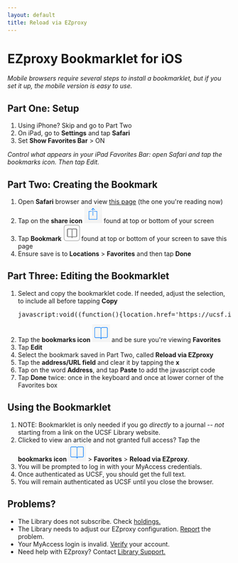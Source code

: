 ```yaml
---
layout: default
title: Reload via EZproxy
---
```

# EZproxy Bookmarklet for iOS
*Mobile browsers require several steps to install a bookmarklet, but if you set it up, the mobile version is easy to use.*


## Part One: Setup
1. Using iPhone? Skip and go to Part Two
2. On iPad, go to **Settings** and tap **Safari**
2. Set **Show Favorites Bar** > ON

*Control what appears in your iPad Favorites Bar: open Safari and tap the bookmarks icon. Then tap Edit.*

## Part Two: Creating the Bookmark
1. Open **Safari** browser and view [this page](http://bookmarklet.library.ucsf.edu/) (the one you're reading now)
2. Tap on the **share icon** ![](img/share-icon.png) found at top or bottom of your screen
3. Tap **Bookmark** ![](img/bookmark-icon-box.png) found at top or bottom of your screen to save this page
4. Ensure save is to **Locations** > **Favorites** and then tap **Done**

## Part Three: Editing the Bookmarklet

1. Select and copy the bookmarklet code. If needed, adjust the selection, to include all before tapping **Copy**
    <pre>javascript:void((function(){location.href='https://ucsf.idm.oclc.org/login?qurl='+encodeURIComponent(location.href);})());</pre>
2. Tap the **bookmarks icon** ![](img/bookmark-icon.png) and be sure you're viewing **Favorites**
3. Tap **Edit**
4. Select the bookmark saved in Part Two, called **Reload via EZproxy**
5. Tap the **address/URL field** and clear it by tapping the **x**
6. Tap on the word **Address**, and tap **Paste** to add the javascript code
7. Tap **Done** twice: once in the keyboard and once at lower corner of the Favorites box

## Using the Bookmarklet
1. NOTE: Bookmarklet is only needed if you go *directly* to a journal -- *not* starting from a link on the UCSF Library website.
2. Clicked to view an article and not granted full access? Tap the **bookmarks icon** ![](img/bookmark-icon.png) > **Favorites** > **Reload via EZproxy**.
2. You will be prompted to log in with your MyAccess credentials.
3. Once authenticated as UCSF, you should get the full text.
4. You will remain authenticated as UCSF until you close the browser.

## Problems?
-	The Library does not subscribe. Check [holdings.](http://ucsf.worldcat.org/m/)
-	The Library needs to adjust our EZproxy configuration. [Report](http://m.ucsf.edu/#/library/help) the problem.
-	Your MyAccess login is invalid. [Verify](https://myaccess.ucsf.edu/) your account.
-	Need help with EZproxy? Contact [Library Support.](http://m.ucsf.edu/#/library/help)
